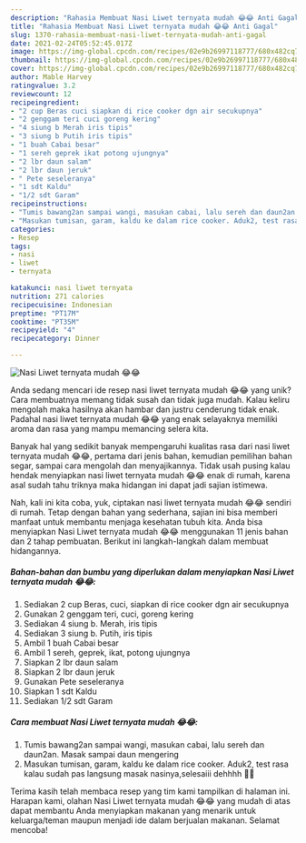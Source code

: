 ```yaml
---
description: "Rahasia Membuat Nasi Liwet ternyata mudah 😂😂 Anti Gagal"
title: "Rahasia Membuat Nasi Liwet ternyata mudah 😂😂 Anti Gagal"
slug: 1370-rahasia-membuat-nasi-liwet-ternyata-mudah-anti-gagal
date: 2021-02-24T05:52:45.017Z
image: https://img-global.cpcdn.com/recipes/02e9b26997118777/680x482cq70/nasi-liwet-ternyata-mudah-😂😂-foto-resep-utama.jpg
thumbnail: https://img-global.cpcdn.com/recipes/02e9b26997118777/680x482cq70/nasi-liwet-ternyata-mudah-😂😂-foto-resep-utama.jpg
cover: https://img-global.cpcdn.com/recipes/02e9b26997118777/680x482cq70/nasi-liwet-ternyata-mudah-😂😂-foto-resep-utama.jpg
author: Mable Harvey
ratingvalue: 3.2
reviewcount: 12
recipeingredient:
- "2 cup Beras cuci siapkan di rice cooker dgn air secukupnya"
- "2 genggam teri cuci goreng kering"
- "4 siung b Merah iris tipis"
- "3 siung b Putih iris tipis"
- "1 buah Cabai besar"
- "1 sereh geprek ikat potong ujungnya"
- "2 lbr daun salam"
- "2 lbr daun jeruk"
- " Pete seseleranya"
- "1 sdt Kaldu"
- "1/2 sdt Garam"
recipeinstructions:
- "Tumis bawang2an sampai wangi, masukan cabai, lalu sereh dan daun2an. Masak sampai daun mengering"
- "Masukan tumisan, garam, kaldu ke dalam rice cooker. Aduk2, test rasa kalau sudah pas langsung masak nasinya,selesaiii dehhhh 🥳🥳"
categories:
- Resep
tags:
- nasi
- liwet
- ternyata

katakunci: nasi liwet ternyata 
nutrition: 271 calories
recipecuisine: Indonesian
preptime: "PT17M"
cooktime: "PT35M"
recipeyield: "4"
recipecategory: Dinner

---
```



![Nasi Liwet ternyata mudah 😂😂](https://img-global.cpcdn.com/recipes/02e9b26997118777/680x482cq70/nasi-liwet-ternyata-mudah-😂😂-foto-resep-utama.jpg)

Anda sedang mencari ide resep nasi liwet ternyata mudah 😂😂 yang unik? Cara membuatnya memang tidak susah dan tidak juga mudah. Kalau keliru mengolah maka hasilnya akan hambar dan justru cenderung tidak enak. Padahal nasi liwet ternyata mudah 😂😂 yang enak selayaknya memiliki aroma dan rasa yang mampu memancing selera kita.

Banyak hal yang sedikit banyak mempengaruhi kualitas rasa dari nasi liwet ternyata mudah 😂😂, pertama dari jenis bahan, kemudian pemilihan bahan segar, sampai cara mengolah dan menyajikannya. Tidak usah pusing kalau hendak menyiapkan nasi liwet ternyata mudah 😂😂 enak di rumah, karena asal sudah tahu triknya maka hidangan ini dapat jadi sajian istimewa.




Nah, kali ini kita coba, yuk, ciptakan nasi liwet ternyata mudah 😂😂 sendiri di rumah. Tetap dengan bahan yang sederhana, sajian ini bisa memberi manfaat untuk membantu menjaga kesehatan tubuh kita. Anda bisa menyiapkan Nasi Liwet ternyata mudah 😂😂 menggunakan 11 jenis bahan dan 2 tahap pembuatan. Berikut ini langkah-langkah dalam membuat hidangannya.

<!--inarticleads1-->

##### Bahan-bahan dan bumbu yang diperlukan dalam menyiapkan Nasi Liwet ternyata mudah 😂😂:

1. Sediakan 2 cup Beras, cuci, siapkan di rice cooker dgn air secukupnya
1. Gunakan 2 genggam teri, cuci, goreng kering
1. Sediakan 4 siung b. Merah, iris tipis
1. Sediakan 3 siung b. Putih, iris tipis
1. Ambil 1 buah Cabai besar
1. Ambil 1 sereh, geprek, ikat, potong ujungnya
1. Siapkan 2 lbr daun salam
1. Siapkan 2 lbr daun jeruk
1. Gunakan  Pete seseleranya
1. Siapkan 1 sdt Kaldu
1. Sediakan 1/2 sdt Garam




<!--inarticleads2-->

##### Cara membuat Nasi Liwet ternyata mudah 😂😂:

1. Tumis bawang2an sampai wangi, masukan cabai, lalu sereh dan daun2an. Masak sampai daun mengering
1. Masukan tumisan, garam, kaldu ke dalam rice cooker. Aduk2, test rasa kalau sudah pas langsung masak nasinya,selesaiii dehhhh 🥳🥳




Terima kasih telah membaca resep yang tim kami tampilkan di halaman ini. Harapan kami, olahan Nasi Liwet ternyata mudah 😂😂 yang mudah di atas dapat membantu Anda menyiapkan makanan yang menarik untuk keluarga/teman maupun menjadi ide dalam berjualan makanan. Selamat mencoba!
